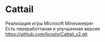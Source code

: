 # Cattail
Реализация игры Microsoft Minesweeper  
Есть переработтаная и улучшенная версия https://github.com/licosty/Cattail_v2.git
